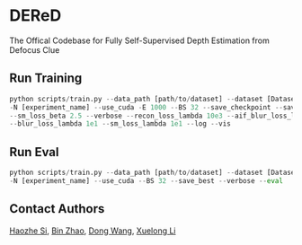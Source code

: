 # DEReD
The Offical Codebase for Fully Self-Supervised Depth Estimation from Defocus Clue

## Run Training
```python
python scripts/train.py --data_path [path/to/dataset] --dataset [Dataset] --recon_all \ 
-N [experiment_name] --use_cuda -E 1000 --BS 32 --save_checkpoint --save_best --save_last \
--sm_loss_beta 2.5 --verbose --recon_loss_lambda 10e3 --aif_blur_loss_lambda 10 \
--blur_loss_lambda 1e1 --sm_loss_lambda 1e1 --log --vis
```

## Run Eval
```python
python scripts/train.py --data_path [path/to/dataset] --dataset [Dataset] --recon_all \
-N [experiment_name] --use_cuda --BS 32 --save_best --verbose --eval
```

## Contact Authors
[Haozhe Si](mailto:haozhes3@illinois.edu), [Bin Zhao](mailto:zhaobin@pjlab.org.cn), [Dong Wang](mailto:wangdong@pjlab.org.cn), [Xuelong Li](mailto:li@nwpu.edu.cn)
